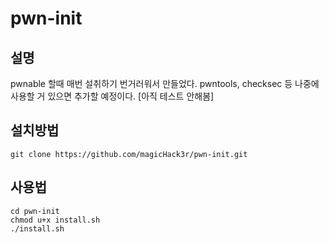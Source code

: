 # pwn-init


## 설명
pwnable 할때 매번 설취하기 번거러워서 만들었다. pwntools, checksec 등 나중에 사용할 거 있으면 추가할 예정이다. [아직 테스트 안해봄]

## 설치방법
```git clone https://github.com/magicHack3r/pwn-init.git```

## 사용법
```
cd pwn-init
chmod u+x install.sh
./install.sh
```

